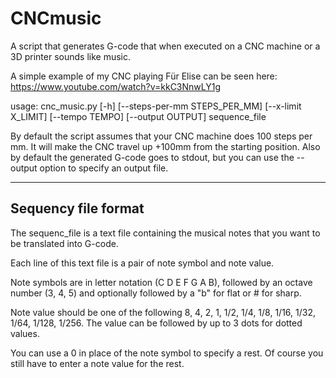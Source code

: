 # CNCmusic
A script that generates G-code that when executed on a CNC machine or a 3D printer sounds like music.

A simple example of my CNC playing Für Elise can be seen here: https://www.youtube.com/watch?v=kkC3NnwLY1g

usage: cnc_music.py [-h] [--steps-per-mm STEPS_PER_MM] [--x-limit X_LIMIT] [--tempo TEMPO] [--output OUTPUT] sequence_file

By default the script assumes that your CNC machine does 100 steps per mm. It will make the CNC travel up +100mm 
from the starting position. Also by default the generated G-code goes to stdout, but you can use the --output option
to specify an output file.

---

## Sequency file format

The sequenc_file is a text file containing the musical notes that you want to be translated into G-code.

Each line of this text file is a pair of note symbol and note value.

Note symbols are in letter notation (C D E F G A B), followed by an octave number (3, 4, 5) and optionally followed by 
a "b" for flat or # for sharp.

Note value should be one of the following 8, 4, 2, 1, 1/2, 1/4, 1/8, 1/16, 1/32, 1/64, 1/128, 1/256. The value can be 
followed by up to 3 dots for dotted values.

You can use a 0 in place of the note symbol to specify a rest. Of course you still have to enter a note value for the rest.
